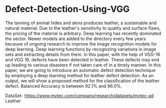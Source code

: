 # Defect-Detection-Using-VGG

The tanning of animal hides and skins produces leather, a sustainable and natural material. Due to the leather's sensitivity to quality and surface flaws, the pricing of the material is arbitrary. Deep learning has recently dominated the sector. Newer models are added to the directory every few years because of ongoing research to improve the image recognition models for deep learning. Deep learning functions by recognizing variations in image sets and extracting details from them. In this paper, with the help of VGG-16 and VGG 19, defects have been detected in leather. These defects may end up leading to various disasters if not taken care of in a timely manner.  In this paper, we are going to introduce an automatic defect detection technique by employing a deep learning method for leather defect detection. As an output, we will show a proposed method for the classification of the leather defect. Balanced Accuracy is between 92.1% and 96.0%.



DataSet- https://www.mvtec.com/company/research/datasets/mvtec-ad
Leather
